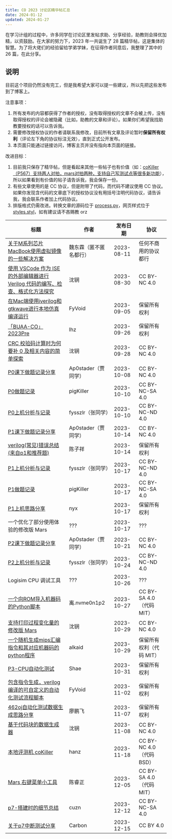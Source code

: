 ```yaml
---
title: CO 2023 讨论区精华帖汇总
date: 2024-01-12
updated: 2024-01-27
---
```

在学习计组的过程中，许多同学在讨论区里发帖求助、分享经验，助教则会择优加精，以资鼓励。在大家的努力下，2023 年一共诞生了 28 篇精华帖，这是集体的智慧。为了将大佬们的经验留给学弟学妹，在征得作者同意后，我整理了其中的 26 篇，在此分享。

## 说明
目前这个项目仍然没有完工，但是我希望大家可以提一些建议，所以先把这些发布到了博客上。

注意事项：
1.  所有发布的内容都获得了作者的授权，没有取得授权的文章不会被上传，没有取得授权的评论会被隐藏（比如，助教的文章和评论）。如果你们希望我找助教要授权的话可以告诉我。
2.  需要修改授权协议的作者请联系我修改，目前所有文章及评论暂时**保留所有权利**（评论左下角的协议标注无效），直到正式公开发布。
3.  本页面只能通过链接访问，博客主页并没有指向本页面的链接。

改进目标：
1.  目前我只保存了精华帖，但是看起来其他一些帖子也有价值（如：[coKiller （P567）支持两人对拍，mars对拍两种，支持自己写测试点等很多新功能](https://cscore.buaa.edu.cn/#/discussion_area/1199/1020/posts)），所以如果看到有价值的帖子请告诉我，我会保存一份。
2.  有些文章使用的是 CC 协议，但是附带了代码，而代码不建议使用 CC 协议。如果你发现含代码的文章底下的授权协议没有用括号注明代码协议，请告诉我，我会联系作者加上代码协议。
3.  排版格式仍需改进。转换文章的源码位于 [process.py](/images/co-discussions/process.py)，网页样式位于 [styles.styl](https://github.com/TripleCamera/triplecamera.github.io/tree/main/source/_data/styles.styl)，如有建议请不吝赐教 orz

| 标题 | 作者 | 发布日期 | 协议 |
|-|-|-|-|
| [关于M系列芯片MacBook使用虚拟镜像的一些解决方案](854) | 魏东霖（匿不匿名都行） | 2023-08-11 | 任何不商用的协议都行 |
| [使用 VSCode 作为 ISE 的外部编辑器进行 Verilog 代码的编写、检查、格式化方法探究](886) | 沈锎 | 2023-08-30 | CC BY-NC 4.0 |
| [在Mac端使用iverilog和gtkwave进行本地仿真编译运行](905) | FyVoid | 2023-09-05 | 保留所有权利 |
| [「BUAA-CO」2023Pre](951) | lhz | 2023-09-26 | 保留所有权利 |
| [CRC 校验码计算时为何要补 0 及相关内容的简单探索](959) | 沈锎 | 2023-09-28 | CC BY-NC 4.0 |
| [P0课下做题记录分享](977) | Ap0stader（贾同学） | 2023-10-08 | CC BY-NC 4.0 |
| [P0做题记录](982) | pigKiller | 2023-10-10 | CC BY-NC-SA 4.0 |
| [P0上机分析与记录](983) | fysszlr（张同学） | 2023-10-10 | CC BY-NC-ND 4.0 |
| [P1课下做题记录分享](999) | Ap0stader（贾同学） | 2023-10-14 | CC BY-NC 4.0 |
| [verilog(常见)错误总结(来自p1和推荐题)](1002) | 陈子祥 | 2023-10-14 | 保留所有权利 |
| [P1上机分析与记录](1013) | fysszlr（张同学） | 2023-10-17 | CC BY-NC-ND 4.0 |
| [P1做题记录](1016) | pigKiller | 2023-10-17 | CC BY-NC-SA 4.0 |
| [P1上机思路分享](1020) | nyx | 2023-10-17 | 保留所有权利 |
| 一个优化了部分使用体验的修改版 Mars | ??? | 2023-10-17 | ??? |
| [P2课下做题记录分享](1040) | Ap0stader（贾同学） | 2023-10-21 | CC BY-NC 4.0 |
| [P2上机分析与记录](1045) | fysszlr（张同学） | 2023-10-24 | CC BY-NC-ND 4.0 |
| Logisim CPU 调试工具 | ??? | 2023-10-26 | ??? |
| [一个向ROM导入机器码的Python脚本](1061) | 离.nvme0n1p2 | 2023-10-27 | CC BY-SA 4.0（代码 MIT） |
| [支持打印过程变化量的修改版 Mars](1064) | 沈锎 | 2023-10-29 | CC BY-NC 4.0 |
| [一个随机生成mips汇编指令和其对应机器码的python程序](1066) | alkaid | 2023-10-29 | 保留所有权利（代码 MIT） |
| [P3-CPU自动化测试](1070) | Shae | 2023-10-31 | 保留所有权利 |
| [包含指令生成，verilog编译的可自定义的自动化测试流程脚本](1075) | FyVoid | 2023-11-02 | 保留所有权利 |
| [462oj自动化测试数据生成思路分享](1098) | 廖鹏飞 | 2023-11-07 | 保留所有权利 |
| [基于代码块的数据生成器](1102) | 沈锎 | 2023-11-08 | CC BY-NC 4.0 |
| [本地评测机 coKiller](1145) | hanz | 2023-11-18 | CC BY-NC 4.0（代码 BSD） |
| [Mars 右键菜单小工具](1188) | 陈睿正 | 2023-12-05 | CC BY-SA 4.0（代码 MIT） |
| [p7-搭建时的细节总结](1205) | cuzn | 2023-12-12 | CC BY-NC-SA 4.0 |
| [关于p7中断测试分享](1211) | Carbon | 2023-12-15 | CC BY 4.0 |
